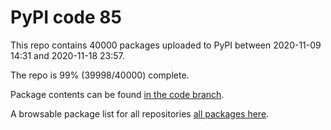 # PyPI code 85

This repo contains 40000 packages uploaded to PyPI between 
2020-11-09 14:31 and 2020-11-18 23:57.

The repo is 99% (39998/40000) complete.

Package contents can be found [in the code branch](https://github.com/pypi-data/pypi-mirror-85/tree/code/packages).

A browsable package list for all repositories [all packages here](https://pypi-data.github.io/website/repositories/pypi-mirror-85).


